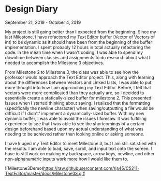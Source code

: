 # Design Diary


 September 21, 2019 - October 4, 2019

 My project is still going better than I expected from the beginning. Since my last Milestone, 
 I have refactored my Text Editor buffer (Vector of Vectors of int) to be dynamic as it should
 have been from the beginning of the buffer implementation. I spent probably 12 hours in total
actually refactoring the code. In the mean time when I wasn't coding, I was able to spend my 
downtime between classes and assignments to do research about what I needed to accomplish the
Milestone 3 objectives.

From Milestone 2 to Milestone 3, the class was able to see how the professor would approach the
Text Editor project. This, along with learning about the differences between Vectors and Linked 
Lists, I was able to put more thought into how I am approaching my Text Editor. Before, I felt 
that vectors were more complicated than they actually are, so I decided to essentially create 
a statically-sized buffer for milestone 2. This presented issues when I started thinking about 
saving. I realized that the formatting (specifically the newline character) when saving/outputting
a file would be difficult if I didn't' implement a dynamically-sized buffer. With my new dynamic
buffer, I was able to avoid the issues I foresaw. It was fulfilling experience to see that I was
able to see the shortcomings of a certain design beforehand based upon my actual understanding
of what was needing to be achieved rather than looking online or asking someone.

I have kluged my Text Editor to meet Milestone 3, but I am still satisfied with the results.
I am able to load, save, scroll, and input text onto the screen. I have to still work on making
my backspace, arrow keys, newline, and other non-alphanumeric inputs work more how I would
like them to.

![Milestone3Demo(https://raw.githubusercontent.com/rja45/CS211-TextEditor/master/docs/Milestone03.gif)
